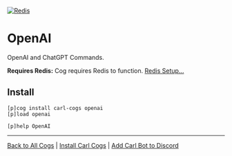 [![Redis](https://img.shields.io/badge/tag-Redis-yellow?logo=git&logoColor=white)](../README.md#redis)
# OpenAI

OpenAI and ChatGPT Commands.

**Requires Redis:** Cog requires Redis to function. [Redis Setup...](../README.md#redis)

## Install

```text
[p]cog install carl-cogs openai
[p]load openai

[p]help OpenAI
```

---
[Back to All Cogs](../README.md#public-cogs) |
[Install Carl Cogs](../README.md#installing) |
[Add Carl Bot to Discord](https://discord.com/oauth2/authorize?client_id=204384021352808450&scope=bot+applications.commands&permissions=8)